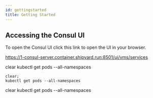 ```yaml
---
id: gettingstarted
title: Getting Started
---
```


<TerminalVisor>
  <Terminal target="tools.container.shipyard.run" shell="/bin/bash" workdir="/" user="root" id="tools" name="Tools"/>
  <Terminal target="tools.container.shipyard.run" shell="/bin/bash" workdir="/config" user="root" id="test" name="Test"/>
</TerminalVisor>

## Accessing the Consul UI

To open the Consul UI click this link to open the UI in your browser.

<p><a href="https://1-consul-server.container.shipyard.run:8501/ui/vms/services" target="_blank">https://1-consul-server.container.shipyard.run:8501/ui/vms/services</a></p>

<TerminalRunCommand target="tools">
  <Command>clear</Command>
  <Command>kubectl get pods --all-namespaces</Command>
</TerminalRunCommand>

```shell
clear;
kubectl get pods --all-namespaces
```

<TerminalRunCommand target="test">
  <Command>clear</Command>
  <Command>kubectl get pods --all-namespaces</Command>
</TerminalRunCommand>
